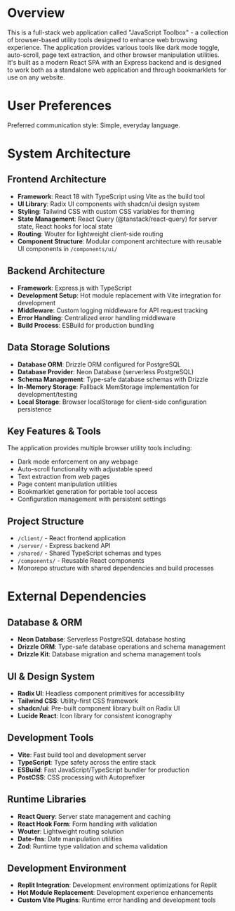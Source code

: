 # Overview

This is a full-stack web application called "JavaScript Toolbox" - a collection of browser-based utility tools designed to enhance web browsing experience. The application provides various tools like dark mode toggle, auto-scroll, page text extraction, and other browser manipulation utilities. It's built as a modern React SPA with an Express backend and is designed to work both as a standalone web application and through bookmarklets for use on any website.

# User Preferences

Preferred communication style: Simple, everyday language.

# System Architecture

## Frontend Architecture
- **Framework**: React 18 with TypeScript using Vite as the build tool
- **UI Library**: Radix UI components with shadcn/ui design system
- **Styling**: Tailwind CSS with custom CSS variables for theming
- **State Management**: React Query (@tanstack/react-query) for server state, React hooks for local state
- **Routing**: Wouter for lightweight client-side routing
- **Component Structure**: Modular component architecture with reusable UI components in `/components/ui/`

## Backend Architecture
- **Framework**: Express.js with TypeScript
- **Development Setup**: Hot module replacement with Vite integration for development
- **Middleware**: Custom logging middleware for API request tracking
- **Error Handling**: Centralized error handling middleware
- **Build Process**: ESBuild for production bundling

## Data Storage Solutions
- **Database ORM**: Drizzle ORM configured for PostgreSQL
- **Database Provider**: Neon Database (serverless PostgreSQL)
- **Schema Management**: Type-safe database schemas with Drizzle
- **In-Memory Storage**: Fallback MemStorage implementation for development/testing
- **Local Storage**: Browser localStorage for client-side configuration persistence

## Key Features & Tools
The application provides multiple browser utility tools including:
- Dark mode enforcement on any webpage
- Auto-scroll functionality with adjustable speed
- Text extraction from web pages
- Page content manipulation utilities
- Bookmarklet generation for portable tool access
- Configuration management with persistent settings

## Project Structure
- `/client/` - React frontend application
- `/server/` - Express backend API
- `/shared/` - Shared TypeScript schemas and types
- `/components/` - Reusable React components
- Monorepo structure with shared dependencies and build processes

# External Dependencies

## Database & ORM
- **Neon Database**: Serverless PostgreSQL database hosting
- **Drizzle ORM**: Type-safe database operations and schema management
- **Drizzle Kit**: Database migration and schema management tools

## UI & Design System
- **Radix UI**: Headless component primitives for accessibility
- **Tailwind CSS**: Utility-first CSS framework
- **shadcn/ui**: Pre-built component library built on Radix UI
- **Lucide React**: Icon library for consistent iconography

## Development Tools
- **Vite**: Fast build tool and development server
- **TypeScript**: Type safety across the entire stack
- **ESBuild**: Fast JavaScript/TypeScript bundler for production
- **PostCSS**: CSS processing with Autoprefixer

## Runtime Libraries
- **React Query**: Server state management and caching
- **React Hook Form**: Form handling with validation
- **Wouter**: Lightweight routing solution
- **Date-fns**: Date manipulation utilities
- **Zod**: Runtime type validation and schema validation

## Development Environment
- **Replit Integration**: Development environment optimizations for Replit
- **Hot Module Replacement**: Development experience enhancements
- **Custom Vite Plugins**: Runtime error handling and development tools